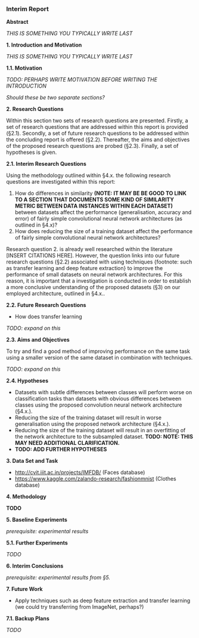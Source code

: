 ### Interim Report

**Abstract**

*THIS IS SOMETHING YOU TYPICALLY WRITE LAST*

**1. Introduction and Motivation**

*THIS IS SOMETHING YOU TYPICALLY WRITE LAST*

**1.1. Motivation**

*TODO: PERHAPS WRITE MOTIVATION BEFORE WRITING THE INTRODUCTION*

*Should these be two separate sections?*

**2. Research Questions**

Within this section two sets of research questions are presented. Firstly, a set of research questions that are addressed within this report is provided (§2.1). Secondly, a set of future research questions to be addressed within the concluding report is offered (§2.2). Thereafter, the aims and objectives of the proposed research questions are probed (§2.3). Finally, a set of hypotheses is given.

**2.1. Interim Research Questions**

Using the methodology outlined within §4.x. the following research questions are investigated within this report:

1. How do differences in similarity **(NOTE: IT MAY BE BE GOOD TO LINK TO A SECTION THAT DOCUMENTS SOME KIND OF SIMILARITY METRIC BETWEEN DATA INSTANCES WITHIN EACH DATASET)** between datasets affect the performance (generalisation, accuracy and error) of fairly simple convolutional neural network architectures (as outlined in §4.x)?
2. How does reducing the size of a training dataset affect the performance of fairly simple convolutional neural network architectures?

Research question 2. is already well researched within the literature [INSERT CITATIONS HERE]. However, the question links into our future research questions (§2.2) associated with using techniques {footnote: such as transfer learning and deep feature extraction} to improve the performance of small datasets on neural network architectures. For this reason, it is important that a investigation is conducted in order to establish a more conclusive understanding of the proposed datasets (§3) on our employed architecture, outlined in §4.x..

**2.2. Future Research Questions**

* How does transfer learning 

*TODO: expand on this*

**2.3. Aims and Objectives**

To try and find a good method of improving performance on the same task using a smaller version of the same dataset in combination with techniques.

*TODO: expand on this*

**2.4. Hypotheses**

* Datasets with subtle differences between classes will perform worse on classification tasks than datasets with obvious differences between classes using the proposed convolution neural network architecture (§4.x.).
* Reducing the size of the training dataset will result in worse generalisation using the proposed network architecture (§4.x.).
* Reducing the size of the training dataset will result in an overfitting of the network architecture to the subsampled dataset. **TODO: NOTE: THIS MAY NEED ADDITIONAL CLARIFICATION.**
* **TODO: ADD FURTHER HYPOTHESES**

**3. Data Set and Task**

* http://cvit.iiit.ac.in/projects/IMFDB/ (Faces database)
* https://www.kaggle.com/zalando-research/fashionmnist (Clothes database)

**4. Methodology**

**TODO**

**5. Baseline Experiments**

*prerequisite: experimental results*

**5.1. Further Experiments**

*TODO*

**6. Interim Conclusions**

*prerequisite: experimental results from §5.*

**7. Future Work**

* Apply techniques such as deep feature extraction and transfer learning (we could try transferring from ImageNet, perhaps?)

**7.1. Backup Plans**

*TODO*